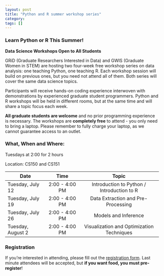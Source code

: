 ```yaml
---
layout: post
title: "Python and R summer workshop series"
category: 
tags: []
---
```


### Learn Python or R This Summer!

**Data Science Workshops Open to All Students**
                
GRiD (Graduate Researchers Interested in Data) and GWIS (Graduate Women in STEM) are hosting two four-week free workshop series on data analysis: one teaching Python, one teaching R. Each workshop session will build on previous ones, but you need not attend all of them. Both series will cover the same data science topics.

Participants will receive hands-on coding experience interwoven with demonstrations by experienced graduate student programmers. Python and R workshops will be held in different rooms, but at the same time and will share a topic focus each week.

**All graduate students are welcome** and no prior programming experience is necessary. The workshops are **completely free** to attend - you only need to bring a laptop. Please remember to fully charge your laptop, as we cannot guarantee access to an outlet.



### What, When and Where: 

Tuesdays at 2:00 for 2 hours

Location: CS150 and CS151

Date              | Time 	         | Topic  
----------------- |:----------------:|:-------------------------------------------:
Tuesday, July 12  | 2:00 - 4:00 PM   | Introduction to Python / Introduction to R        
Tuesday, July 19  | 2:00 - 4:00 PM   | Data Extraction and Pre-Processing        
Tuesday, July 26  | 2:00 - 4:00 PM   | Models and Inference       
Tuesday, August 2 | 2:00 - 4:00 PM   | Visualization and Optimization Techniques


### Registration

If you’re interested in attending, please fill out the [registration form](http://goo.gl/forms/gITkl0KEa6hdudmG3). Last minute attendees will be accepted, but **if you want food, you must pre-register**!




